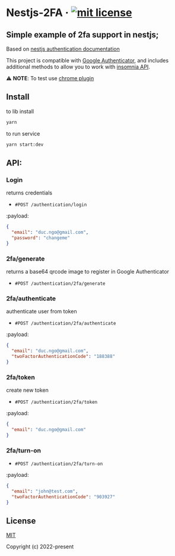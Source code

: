 # Nestjs-2FA &middot; [![mit license](https://img.shields.io/badge/license-MIT-50CB22.svg)](https://opensource.org/licenses/MIT)

## Simple example of 2fa support in nestjs;

Based on
[nestjs authentication documentation](https://docs.nestjs.com/security/authentication)

This project is compatible with
[Google Authenticator](https://play.google.com/store/apps/details?id=com.google.android.apps.authenticator2&hl=pt_BR&gl=US),
and includes additional methods to allow you to work with
[insomnia API](./.insomnia/Insomnia_2022-12-14.json).

:warning: **NOTE**: To test use
[chrome plugin](https://chrome.google.com/webstore/detail/authenticator/bhghoamapcdpbohphigoooaddinpkbai?hl=pt)

## Install

to lib install

```bash
yarn
```

to run service

```bash
yarn start:dev
```

## API:

### **Login**

returns credentials

- `#POST /authentication/login`

:payload:

```json
{
  "email": "duc.ngo@gmail.com",
  "password": "changeme"
}
```

### **2fa/generate**

returns a base64 qrcode image to register in Google Authenticator

- `#POST /authentication/2fa/generate`

### **2fa/authenticate**

authenticate user from token

- `#POST /authentication/2fa/authenticate`

:payload:

```json
{
  "email": "duc.ngo@gmail.com",
  "twoFactorAuthenticationCode": "188388"
}
```

### **2fa/token**

create new token

- `#POST /authentication/2fa/token`

:payload:

```json
{
  "email": "duc.ngo@gmail.com"
}
```

### **2fa/turn-on**

- `#POST /authentication/2fa/turn-on`

:payload:

```json
{
  "email": "john@test.com",
  "twoFactorAuthenticationCode": "903927"
}
```

## License

[MIT](http://opensource.org/licenses/MIT)

Copyright (c) 2022-present
